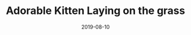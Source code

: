 ---
title: Adorable Kitten Laying on the grass
id: adorable-kitten-laying-on-the-grass
resolution: 3264x2448
date: 2019-08-10
camera: Huawei LDN-L21
iso: 100
focalLength: 3.462mm
shutterSpeed: 1/642
aperture: f/4
---